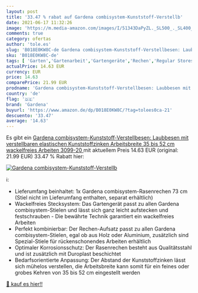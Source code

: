 ```yaml
---
layout: post
title: '33.47 % rabat auf Gardena combisystem-Kunststoff-Verstellb'
date: 2021-06-17 11:32:26
image: 'https://m.media-amazon.com/images/I/51343DaPyZL._SL500_._SL400_.jpg'
comments: true
category: ofertas
author: 'tole.es'
slug: 'B018E0KW8C-de Gardena combisystem-Kunststoff-Verstellbesen: Laubbesen...'
sku: 'B018E0KW8C-de'
tags: [ 'Garten','Gartenarbeit','Gartengeräte','Rechen','Regular Stores','Shops','gardena', ]
actualPrice: 14.63 EUR
currency: EUR
price: 14.63
comparePrice: 21.99 EUR
prodname: 'Gardena combisystem-Kunststoff-Verstellbesen: Laubbesen mit verstellbaren elastischen Kunststoffzinken  Arbeitsbreite 35 bis 52 cm  wackelfreies Arbeiten  3099-20 '
country: 'de'
flag: '🇩🇪'
brand: 'Gardena'
buyurl: 'https://www.amazon.de/dp/B018E0KW8C/?tag=tolees0ca-21'
descuento: '33.47'
average: '14.63'
---
```


Es gibt ein [Gardena combisystem-Kunststoff-Verstellbesen: Laubbesen mit verstellbaren elastischen Kunststoffzinken  Arbeitsbreite 35 bis 52 cm  wackelfreies Arbeiten  3099-20 ](https://www.amazon.de/dp/B018E0KW8C/?tag=tolees0ca-21) mit aktuellem Preis 14.63 EUR (original: 21.99 EUR) 33.47 % Rabatt hier:

[![Gardena combisystem-Kunststoff-Verstellb](https://m.media-amazon.com/images/I/51343DaPyZL._SL500_._SL400_.jpg)](https://www.amazon.de/dp/B018E0KW8C/?tag=tolees0ca-21)

ℹ️:

- Lieferumfang beinhaltet: 1x Gardena combisystem-Rasenrechen 73 cm (Stiel nicht im Lieferumfang enthalten, separat erhältlich)
- Wackelfreies Stecksystem: Das Gartengerät passt zu allen Gardena combisystem-Stielen und lässt sich ganz leicht aufstecken und festschrauben - Die bewährte Technik garantiert ein wackelfreies Arbeiten
- Perfekt kombinierbar: Der Rechen-Aufsatz passt zu allen Gardena combisystem-Stielen, egal ob aus Holz oder Aluminium, zusätzlich sind Spezial-Stiele für rückenschonendes Arbeiten erhältlich
- Optimaler Korrosionsschutz: Der Rasenrechen besteht aus Qualitätsstahl und ist zusätzlich mit Duroplast beschichtet
- Bedarfsorientierte Anpassung: Der Abstand der Kunststoffzinken lässt sich mühelos verstellen, die Arbeitsbreite kann somit für ein feines oder grobes Kehren von 35 bis 52 cm eingestellt werden

[🛒 kauf es hier!!](https://www.amazon.de/dp/B018E0KW8C/?tag=tolees0ca-21)
